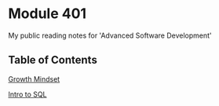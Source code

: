 # Module 401

My public reading notes for 'Advanced Software Development'

## Table of Contents

[Growth Mindset](./prep/growth-mindset.md)

[Intro to SQL](./prep/SQL-intro.md)
